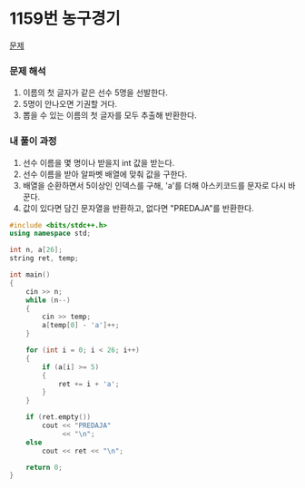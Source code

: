 # 1159번 농구경기

[문제](https://www.acmicpc.net/problem/1159)

### 문제 해석

1. 이름의 첫 글자가 같은 선수 5명을 선발한다.
2. 5명이 안나오면 기권할 거다.
3. 뽑을 수 있는 이름의 첫 글자를 모두 추출해 반환한다.

### 내 풀이 과정

1. 선수 이름을 몇 명이나 받을지 int 값을 받는다.
2. 선수 이름을 받아 알파벳 배열에 맞춰 값을 구한다.
3. 배열을 순환하면서 5이상인 인덱스를 구해, 'a'를 더해 아스키코드를 문자로 다시 바꾼다.
4. 값이 있다면 담긴 문자열을 반환하고, 없다면 "PREDAJA"를 반환한다.

```c++
#include <bits/stdc++.h>
using namespace std;

int n, a[26];
string ret, temp;

int main()
{
    cin >> n;
    while (n--)
    {
        cin >> temp;
        a[temp[0] - 'a']++;
    }

    for (int i = 0; i < 26; i++)
    {
        if (a[i] >= 5)
        {
            ret += i + 'a';
        }
    }

    if (ret.empty())
        cout << "PREDAJA"
             << "\n";
    else
        cout << ret << "\n";

    return 0;
}
```
